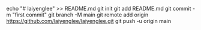echo "# laiyenglee" >> README.md
git init
git add README.md
git commit -m "first commit"
git branch -M main
git remote add origin https://github.com/laiyenglee/laiyenglee.git
git push -u origin main
